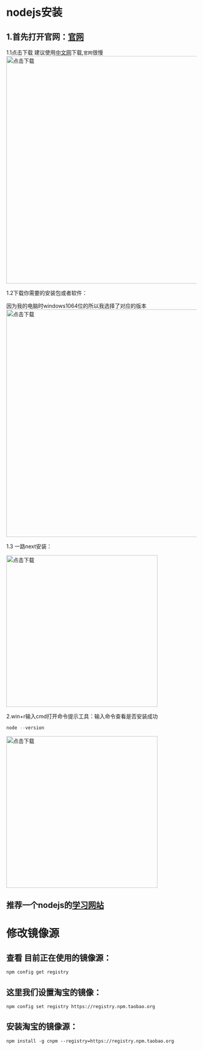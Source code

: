 # nodejs安装



## 1.首先打开官网：[官网](https://nodejs.org/zh-cn/)

1.1点击下载
建议使用[中文网](http://nodejs.cn/)下载,`官网`很慢
<img src='https://img2020.cnblogs.com/blog/1922055/202004/1922055-20200407103647093-1112755166.png' width='600px' heigth='400px' title='点击下载'> 

1.2下载你需要的安装包或者软件：

因为我的电脑时windows1064位的所以我选择了对应的版本
<img src='https://img2020.cnblogs.com/blog/1922055/202004/1922055-20200407103931031-1694730258.png' width='600px' heigth='400px' title='点击下载'> 

1.3 一路next安装：

<img src='https://img2020.cnblogs.com/blog/1922055/202004/1922055-20200407104123954-714053076.png' width='400px' heigth='200px' title='点击下载'> 

2.win+r输入cmd打开命令提示工具：输入命令查看是否安装成功

```javascript
node --version
```
<img src='https://img2020.cnblogs.com/blog/1922055/202004/1922055-20200407104527615-867249171.png' width='400px' heigth='200px' title='点击下载'> 

## 推荐一个nodejs的[学习网站](http://nqdeng.github.io/7-days-nodejs/)

# 修改镜像源

## 查看 目前正在使用的镜像源：

```
npm config get registry
```
## 这里我们设置淘宝的镜像：

```
npm config set registry https://registry.npm.taobao.org
```
## 安装淘宝的镜像源：

```
npm install -g cnpm --registry=https://registry.npm.taobao.org
```